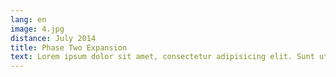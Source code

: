 ```yaml
---
lang: en
image: 4.jpg
distance: July 2014
title: Phase Two Expansion
text: Lorem ipsum dolor sit amet, consectetur adipisicing elit. Sunt ut voluptatum eius sapiente, totam reiciendis temporibus qui quibusdam, recusandae sit vero unde, sed, incidunt et ea quo dolore laudantium consectetur!
---
```

